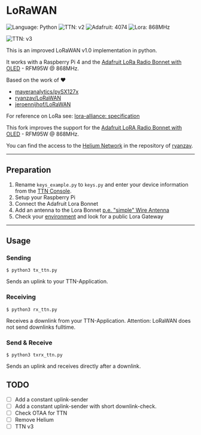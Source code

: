 # LoRaWAN

![Language: Python](https://img.shields.io/badge/language-Python3-blue)
![TTN: v2](https://img.shields.io/badge/TTN-v2-success)
![Adafruit: 4074](https://img.shields.io/badge/Adafruit-4074-success)
![Lora: 868MHz](https://img.shields.io/badge/Lora-868MHz-success)

![TTN: v3](https://img.shields.io/badge/TTN-v3%20in%20progress-yellow)

This is an improved LoRaWAN v1.0 implementation in python.

It works with a Raspberry Pi 4 and the [Adafruit LoRa Radio Bonnet with OLED](https://www.adafruit.com/product/4074) - RFM95W @ 868MHz.

Based on the work of ❤️
- [mayeranalytics/pySX127x](https://github.com/mayeranalytics/pySX127x)
- [ryanzav/LoRaWAN](https://github.com/ryanzav/LoRaWAN)
- [jeroennijhof/LoRaWAN](https://github.com/jeroennijhof/LoRaWAN)

For reference on LoRa see: [lora-alliance: specification](https://www.lora-alliance.org/portals/0/specs/LoRaWAN%20Specification%201R0.pdf)

This fork improves the support for the [Adafruit LoRA Radio Bonnet with OLED](https://www.adafruit.com/product/4074) - RFM95W @ 868MHz.

You can find the access to the [Helium Network](https://helium.com) in the repository of [ryanzav](https://github.com/ryanzav/LoRaWAN).

---

## Preparation

1. Rename `keys_example.py` to `keys.py` and enter your device information from the [TTN Console](https://console.thethingsnetwork.org/applications).
1. Setup your Raspberry Pi
1. Connect the Adafruit Lora Bonnet
1. Add an antenna to the Lora Bonnet [p.e. "simple" Wire Antenna](https://learn.adafruit.com/adafruit-feather-m0-radio-with-lora-radio-module/antenna-options)
1. Check your [environment](https://www.thethingsnetwork.org/map) and look for a public Lora Gateway

---

## Usage

### Sending

    $ python3 tx_ttn.py

Sends an uplink to your TTN-Application.

### Receiving

    $ python3 rx_ttn.py

Receives a downlink from your TTN-Application. Attention: LoRaWAN does not send downlinks fulltime.

### Send & Receive

    $ python3 txrx_ttn.py

Sends an uplink and receives directly after a downlink.

## TODO

- [ ] Add a constant uplink-sender
- [ ] Add a constant uplink-sender with short downlink-check.
- [ ] Check OTAA for TTN
- [ ] Remove Helium
- [ ] TTN v3
